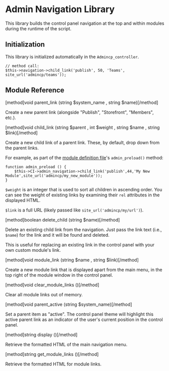 # Admin Navigation Library

This library builds the control panel navigation at the top and within modules during the runtime of the script.

## Initialization

This library is initialized automatically in the `Admincp_controller`.

```
// method call:
$this->navigation->child_link('publish', 50, 'Teams', site_url('admincp/teams'));
```

## Module Reference

[method]void parent_link (string $system_name , string $name)[/method]

Create a new parent link (alongside "Publish", "Storefront", "Members", etc.).

[method]void child_link (string $parent , int $weight , string $name , string $link)[/method]

Create a new child link of a parent link.  These, by default, drop down from the parent links.

For example, as part of the [module definition file](/docs/developers/modules)'s `admin_preload()` method:

```
function admin_preload () {
	$this->CI->admin_navigation->child_link('publish',44,'My New Module',site_url('admincp/my_new_module'));
}
```

`$weight` is an integer that is used to sort all children in ascending order.  You can see the weight of existing links by examining their `rel` attributes in the displayed HTML.

`$link` is a full URL (likely passed like `site_url('admincp/my/url')`).

[method]boolean delete_child (string $name)[/method]

Delete an existing child link from the navigation.  Just pass the link text (i.e., `$name`) for the link and it will be found and deleted.

This is useful for replacing an existing link in the control panel with your own custom module's link.

[method]void module_link (string $name , string $link)[/method]

Create a new module link that is displayed apart from the main menu, in the top right of the module window in the control panel.

[method]void clear_module_links ()[/method]

Clear all module links out of memory.

[method]void parent_active (string $system_name)[/method]

Set a parent item as "active".  The control panel theme will highlight this active parent link as an indicator of the user's current position in the control panel.

[method]string display ()[/method]

Retrieve the formatted HTML of the main navigation menu.

[method]string get_module_links ()[/method]

Retrieve the formatted HTML for module links.